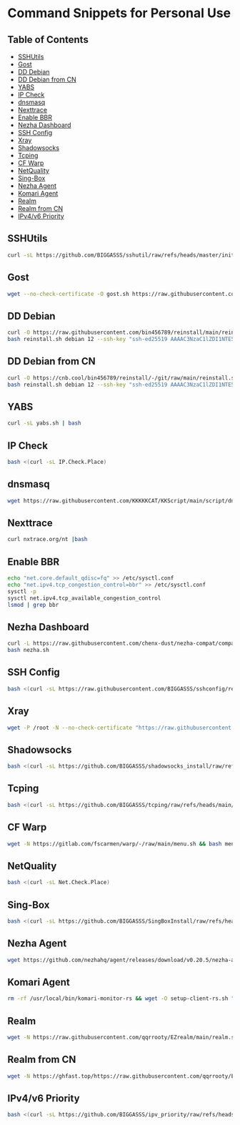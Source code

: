 # Command Snippets for Personal Use

## Table of Contents

- [SSHUtils](#sshutils)
- [Gost](#gost)
- [DD Debian](#dd-debian)
- [DD Debian from CN](#dd-debian-from-cn)
- [YABS](#yabs)
- [IP Check](#ip-check)
- [dnsmasq](#dnsmasq)
- [Nexttrace](#nexttrace)
- [Enable BBR](#enable-bbr)
- [Nezha Dashboard](#nezha-dashboard)
- [SSH Config](#ssh-config)
- [Xray](#xray)
- [Shadowsocks](#shadowsocks)
- [Tcping](#tcping)
- [CF Warp](#cf-warp)
- [NetQuality](#netquality)
- [Sing-Box](#sing-box)
- [Nezha Agent](#nezha-agent)
- [Komari Agent](#komari-agent)
- [Realm](#realm)
- [Realm from CN](#realm-from-cn)
- [IPv4/v6 Priority](#ipv4v6-priority)

## SSHUtils

```bash
curl -sL https://github.com/BIGGASSS/sshutil/raw/refs/heads/master/init_node.sh | bash && source ~/.bashrc
```

## Gost

```bash
wget --no-check-certificate -O gost.sh https://raw.githubusercontent.com/KANIKIG/Multi-EasyGost/master/gost.sh && chmod +x gost.sh && ./gost.sh
```

## DD Debian

```bash
curl -O https://raw.githubusercontent.com/bin456789/reinstall/main/reinstall.sh || wget -O reinstall.sh $_
bash reinstall.sh debian 12 --ssh-key "ssh-ed25519 AAAAC3NzaC1lZDI1NTE5AAAAINetVzRgShomRm/5j/Hp6ohRqMrpUMmIC1ymFHSAaw1p secon@timcook"
```

## DD Debian from CN

```bash
curl -O https://cnb.cool/bin456789/reinstall/-/git/raw/main/reinstall.sh || wget -O reinstall.sh $_
bash reinstall.sh debian 12 --ssh-key "ssh-ed25519 AAAAC3NzaC1lZDI1NTE5AAAAINetVzRgShomRm/5j/Hp6ohRqMrpUMmIC1ymFHSAaw1p secon@timcook"
```

## YABS

```bash
curl -sL yabs.sh | bash
```

## IP Check

```bash
bash <(curl -sL IP.Check.Place)
```

## dnsmasq

```bash
wget https://raw.githubusercontent.com/KKKKKCAT/KKScript/main/script/dnsmasq/dns.sh && bash dns.sh
```

## Nexttrace

```bash
curl nxtrace.org/nt |bash
```

## Enable BBR

```bash
echo "net.core.default_qdisc=fq" >> /etc/sysctl.conf
echo "net.ipv4.tcp_congestion_control=bbr" >> /etc/sysctl.conf
sysctl -p
sysctl net.ipv4.tcp_available_congestion_control
lsmod | grep bbr
```

## Nezha Dashboard

```bash
curl -L https://raw.githubusercontent.com/chenx-dust/nezha-compat/compat/script/install.sh -o nezha.sh
bash nezha.sh
```

## SSH Config

```bash
bash <(curl -sL https://raw.githubusercontent.com/BIGGASSS/sshconfig/refs/heads/master/sshconfig.sh)
```

## Xray

```bash
wget -P /root -N --no-check-certificate "https://raw.githubusercontent.com/mack-a/v2ray-agent/master/install.sh" && chmod 700 /root/install.sh && /root/install.sh
```

## Shadowsocks

```bash
bash <(curl -sL https://github.com/BIGGASSS/shadowsocks_install/raw/refs/heads/master/shadowsocks-all.sh)
```

## Tcping

```bash
bash <(curl -sL https://github.com/BIGGASSS/tcping/raw/refs/heads/main/tcping.sh)
```

## CF Warp

```bash
wget -N https://gitlab.com/fscarmen/warp/-/raw/main/menu.sh && bash menu.sh
```

## NetQuality

```bash
bash <(curl -sL Net.Check.Place)
```

## Sing-Box

```bash
bash <(curl -sL https://github.com/BIGGASSS/SingBoxInstall/raw/refs/heads/master/SingBoxInstall.sh)
```

## Nezha Agent

```bash
wget https://github.com/nezhahq/agent/releases/download/v0.20.5/nezha-agent_linux_amd64.zip
```

## Komari Agent

```bash
rm -rf /usr/local/bin/komari-monitor-rs && wget -O setup-client-rs.sh "https://ghfast.top/https://raw.githubusercontent.com/GenshinMinecraft/komari-monitor-rs/refs/heads/main/install.sh" && chmod +x setup-client-rs.sh && sudo ./setup-client-rs.sh --http-server "https://tz.as9929.com:443" --ws-server "wss://tz.as9929.com:443" --token "<your_token>" --terminal
```

## Realm

```bash
wget -N https://raw.githubusercontent.com/qqrrooty/EZrealm/main/realm.sh && chmod +x realm.sh && ./realm.sh
```

## Realm from CN

```bash
wget -N https://ghfast.top/https://raw.githubusercontent.com/qqrrooty/EZrealm/main/CN/realm.sh && chmod +x realm.sh && ./realm.sh
```

## IPv4/v6 Priority

```bash
bash <(curl -sL https://github.com/BIGGASSS/ipv_priority/raw/refs/heads/master/ipv_priority.sh)
```
